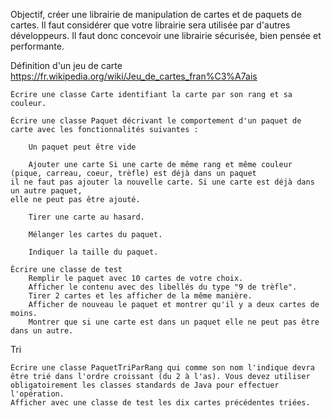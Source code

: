 Objectif, créer une librairie de manipulation de cartes et de paquets de cartes. Il faut considérer que votre librairie sera utilisée par d'autres développeurs. Il faut donc concevoir une librairie sécurisée, bien pensée et performante.

Définition d'un jeu de carte https://fr.wikipedia.org/wiki/Jeu_de_cartes_fran%C3%A7ais

    Écrire une classe Carte identifiant la carte par son rang et sa couleur.

    Écrire une classe Paquet décrivant le comportement d'un paquet de carte avec les fonctionnalités suivantes :

        Un paquet peut être vide

        Ajouter une carte Si une carte de même rang et même couleur (pique, carreau, coeur, trèfle) est déjà dans un paquet 
	il ne faut pas ajouter la nouvelle carte. Si une carte est déjà dans un autre paquet, 
	elle ne peut pas être ajouté.

        Tirer une carte au hasard.

        Mélanger les cartes du paquet.

        Indiquer la taille du paquet.

    Écrire une classe de test
        Remplir le paquet avec 10 cartes de votre choix.
        Afficher le contenu avec des libellés du type "9 de trèfle".
        Tirer 2 cartes et les afficher de la même manière.
        Afficher de nouveau le paquet et montrer qu'il y a deux cartes de moins.
        Montrer que si une carte est dans un paquet elle ne peut pas être dans un autre.

Tri

    Écrire une classe PaquetTriParRang qui comme son nom l'indique devra être trié dans l'ordre croissant (du 2 à l'as). Vous devez utiliser obligatoirement les classes standards de Java pour effectuer l'opération.
    Afficher avec une classe de test les dix cartes précédentes triées.
